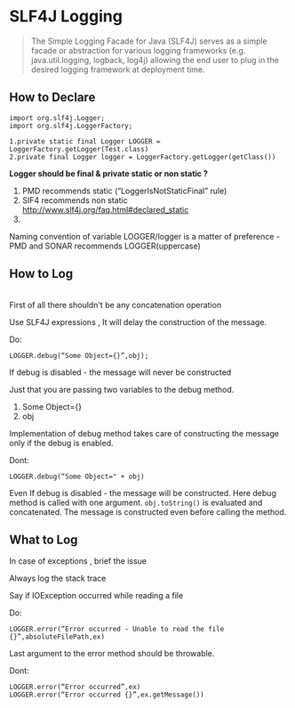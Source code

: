 # SLF4J Logging #

> The Simple Logging Facade for Java (SLF4J) serves as a simple facade or abstraction for various logging frameworks (e.g. java.util.logging,
> logback, log4j) allowing the end user to plug in the desired logging
> framework at deployment time.

How to Declare
--------------

    import org.slf4j.Logger;
    import org.slf4j.LoggerFactory;
    
    1.private static final Logger LOGGER = LoggerFactory.getLogger(Test.class)
    2.private final Logger logger = LoggerFactory.getLogger(getClass())


**Logger should be final & private 
static or non static ?**

 1. PMD recommends static  (“LoggerIsNotStaticFinal” rule)
 2. SIF4 recommends non static http://www.slf4j.org/faq.html#declared_static
 3. 
Naming convention of variable LOGGER/logger is a matter of preference - PMD and SONAR recommends LOGGER(uppercase)

How to Log
----------
<br>
First of all there shouldn't be any concatenation operation


Use SLF4J expressions , It will delay the construction of the message.

Do:

    LOGGER.debug(“Some Object={}”,obj);

If debug is disabled  - the message will never be constructed


Just that you are passing two variables to the debug method.


1. Some Object={}
2. obj


Implementation of debug method takes care of constructing the message only if the debug is enabled.

Dont:

    LOGGER.debug(“Some Object=" + obj)

Even If debug is disabled  - the message will be constructed.
Here debug method is called with one argument.
`obj.toString()` is evaluated and concatenated.
The message is constructed even before calling the method.


What to Log
-----------

In case of exceptions , brief the issue


Always log the stack trace


Say if IOException occurred while reading a file

Do:

    LOGGER.error(“Error occurred - Unable to read the file {}”,absoluteFilePath,ex)

Last argument to the error method should be throwable.

Dont:

    LOGGER.error(“Error occurred”,ex)
    LOGGER.error(“Error occurred {}”,ex.getMessage())
